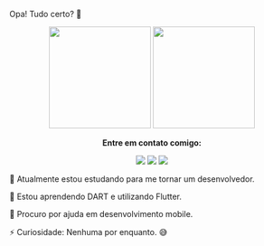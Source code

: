 Opa! Tudo certo? 👋
<div align="center">
  <img height="180em" src="https://github-readme-stats.vercel.app/api?username=AlanBuss&show_icons=true&theme=dracula&include_all_commits=true&count_private=true"/>
  <img height="180em" src="https://github-readme-stats.vercel.app/api/top-langs/?username=AlanBuss&layout=compact&langs_count=7&theme=dracula"/>
</div>
<div align="center">
  <p><strong>Entre em contato comigo:</strong></p>
    <a href="https://wa.me/5551981775536"><img src="https://img.shields.io/badge/-WhatsApp-25D366?style=for-the-badge&logo=whatsapp&logoColor=white"/></a>
  <a href="https://instagram.com/alan_buss" target="_blank"><img src="https://img.shields.io/badge/-Instagram-c13584?style=for-the-badge&logo=instagram&logoColor=white"/></a>
  <a href="https://instagram.com/buss.dev" target="_blank"><img src="https://img.shields.io/badge/-Instagram-c13584?style=for-the-badge&logo=instagram&logoColor=white"/></a>
</div>

<p>🔭 Atualmente estou estudando para me tornar um desenvolvedor.</p>
<p>🌱 Estou aprendendo DART e utilizando Flutter.</p>
<p>🤔 Procuro por ajuda em desenvolvimento mobile.</p>
<p>⚡ Curiosidade: Nenhuma por enquanto. 😅</p>
